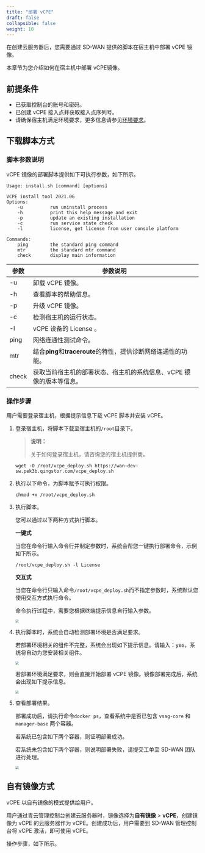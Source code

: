 ```yaml
---
title: "部署 vCPE"
draft: false
collapsible: false
weight: 10
---
```


在创建云服务器后，您需要通过 SD-WAN 提供的脚本在宿主机中部署 vCPE 镜像。

本章节为您介绍如何在宿主机中部署 vCPE镜像。

## 前提条件

- 已获取控制台的账号和密码。
- 已创建 vCPE 接入点并获取接入点序列号。
- 请确保宿主机满足环境要求，更多信息请参见[环境要求](../10_vcpe_overview/#环境要求)。

## 下载脚本方式

### 脚本参数说明

vCPE 镜像的部署脚本提供如下可执行参数，如下所示。

```
Usage: install.sh [command] [options]

VCPE install tool 2021.06
Options:
    -u          run uninstall process
    -h          print this help message and exit
    -p          update an existing installation
    -c          run service state check
    -l          license, get license from user console platform

Commands:
    ping        the standard ping command
    mtr         the standard mtr command
    check       display main information
```

| 参数  | 参数说明                                                     |
| ----- | ------------------------------------------------------------ |
| -u    | 卸载 vCPE 镜像。                                             |
| -h    | 查看脚本的帮助信息。                                         |
| -p    | 升级 vCPE 镜像。                                             |
| -c    | 检测宿主机的运行状态。                                       |
| -l    | vCPE 设备的 License 。                                       |
| ping  | 网络连通性测试命令。                                         |
| mtr   | 结合**ping**和**traceroute**的特性，提供诊断网络连通性的功能。 |
| check | 获取当前宿主机的部署状态、宿主机的系统信息、vCPE 镜像的版本等信息。 |

### 操作步骤

用户需要登录宿主机，根据提示信息下载 vCPE 脚本并安装 vCPE。

1. 登录宿主机，将脚本下载至宿主机的`/root`目录下。

   > **说明：**
   >
   > 关于如何登录宿主机，请咨询您的宿主机提供商。

   ```
   wget -O /root/vcpe_deploy.sh https://wan-dev-sw.pek3b.qingstor.com/vcpe_deploy.sh
   ```

2. 执行以下命令，为脚本赋予可执行权限。

   ```
   chmod +x /root/vcpe_deploy.sh
   ```

3. 执行脚本。

   您可以通过以下两种方式执行脚本。

   **一键式**

   当您在命令行输入命令行并制定参数时，系统会帮您一键执行部署命令，示例如下所示。

   ```
   /root/vcpe_deploy.sh -l License             
   ```

   **交互式**

   当您在命令行只输入命令`/root/vcpe_deploy.sh`而不指定参数时，系统默认您使用交互方式执行命令。

   命令执行过程中，需要您根据终端提示信息自行输入参数。

   <img src="../../_images/um_deploy_vcpe_Interactive.png" style="zoom:50%;" />

4. 执行脚本时，系统会自动检测部署环境是否满足要求。

   若部署环境相关的组件不完整，系统会出现如下提示信息。请输入：yes，系统将自动为您安装相关组件。

   <img src="../../_images/um_deploy_vcpe_misscomponent.png" style="zoom:50%;" />

   若部署环境满足要求，则会直接开始部署 vCPE 镜像。镜像部署完成后，系统会出现如下提示信息。

   <img src="../../_images/um_deploy_vcpe_complet.png" style="zoom:50%;" />

5. 查看部署结果。

   部署成功后，请执行命令`docker ps`，查看系统中是否已包含 `vsag-core` 和 `manager-base` 两个容器。

   若系统已包含如下两个容器，则证明部署成功。

   若系统未包含如下两个容器，则说明部署失败，请提交工单至 SD-WAN 团队进行处理。

   <img src="../../_images/um_deploy_vcpe_success.png" style="zoom:50%;" />

## 自有镜像方式

vCPE 以自有镜像的模式提供给用户。

用户通过青云管理控制台创建云服务器时，镜像选择为**自有镜像** > **vCPE**，创建镜像为 vCPE 的云服务器作为 vCPE。创建成功后，用户需要到 SD-WAN 管理控制台将 vCPE 激活，即可使用 vCPE。

操作步骤，如下所示。

